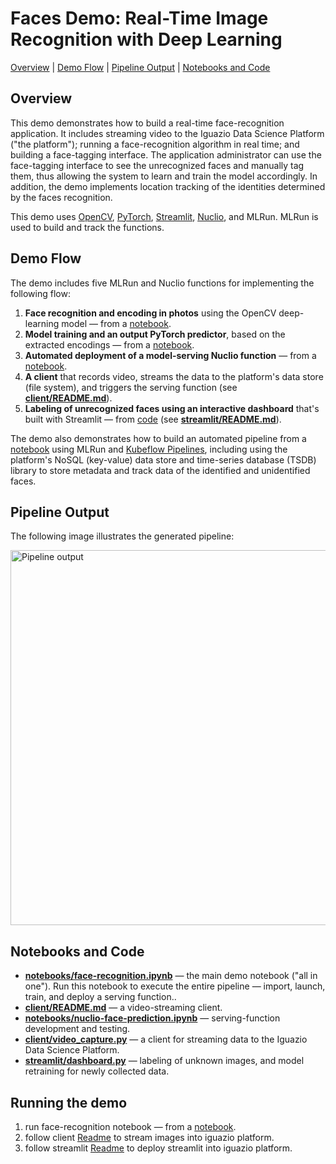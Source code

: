 # Faces Demo: Real-Time Image Recognition with Deep Learning

[Overview](#overview)&nbsp;| [Demo Flow](#demo-flow)&nbsp;| [Pipeline Output](#pipeline-output)&nbsp;| [Notebooks and Code](#notebooks-and-code)

## Overview

This demo demonstrates how to build a real-time face-recognition application.
It includes streaming video to the Iguazio Data Science Platform ("the platform"); running a face-recognition algorithm in real time; and building a face-tagging interface.
The application administrator can use the face-tagging interface to see the unrecognized faces and manually tag them, thus allowing the system to learn and train the model accordingly.
In addition, the demo implements location tracking of the identities determined by the faces recognition.

This demo uses [OpenCV](https://opencv.org/), [PyTorch](https://pytorch.org), [Streamlit](https://www.streamlit.io/), [Nuclio](https://nuclio.io/), and MLRun.
MLRun is used to build and track the functions.

<a id="demo-flow"></a>
## Demo Flow

The demo includes five MLRun and Nuclio functions for implementing the following flow:

1. **Face recognition and encoding in photos** using the OpenCV deep-learning model &mdash; from a [notebook](notebooks/face-recognition.ipynb).
2. **Model training and an output PyTorch predictor**, based on the extracted encodings &mdash; from a [notebook](notebooks/face-recognition.ipynb).
3. **Automated deployment of a model-serving Nuclio function** &mdash; from a [notebook](notebooks/nuclio-face-prediction.ipynb).
4. **A client** that records video, streams the data to the platform's data store (file system), and triggers the serving function (see [**client/README.md**](client/README.md)).
5. **Labeling of unrecognized faces using an interactive dashboard** that's built with Streamlit &mdash; from [code](./streamlit/dashboard.py) (see [**streamlit/README.md**](./streamlit/README.md)).

The demo also demonstrates how to build an automated pipeline from a [notebook](notebooks/face-recognition.ipynb) using MLRun and [Kubeflow Pipelines](https://www.kubeflow.org/docs/pipelines/), including using the platform's NoSQL (key-value) data store and time-series database (TSDB) library to store metadata and track data of the identified and unidentified faces.

<a id="pipeline-output"></a>
## Pipeline Output

The following image illustrates the generated pipeline:
 
<p><img src="workflow.png" alt="Pipeline output" width="600"/></p>

<a id="notebooks-and-code"></a>
## Notebooks and Code

- [**notebooks/face-recognition.ipynb**](notebooks/face-recognition.ipynb) &mdash; the main demo notebook ("all in one").
    Run this notebook to execute the entire pipeline &mdash; import, launch, train, and deploy a serving function..
- [**client/README.md**](client/README.md) &mdash; a video-streaming client.
- [**notebooks/nuclio-face-prediction.ipynb**](notebooks/nuclio-face-prediction.ipynb) &mdash; serving-function development and testing.
- [**client/video_capture.py**](client/video_capture.py) &mdash; a client for streaming data to the Iguazio Data Science Platform.
- [**streamlit/dashboard.py**](streamlit/dashboard.py) &mdash; labeling of unknown images, and model retraining for newly collected data.

## Running the demo 

1. run face-recognition notebook &mdash; from a [notebook](notebooks/face-recognition.ipynb).
2. follow client [Readme](client/README.md) to stream images into iguazio platform. 
4. follow streamlit [Readme](streamlit/README.md) to deploy streamlit into iguazio platform.